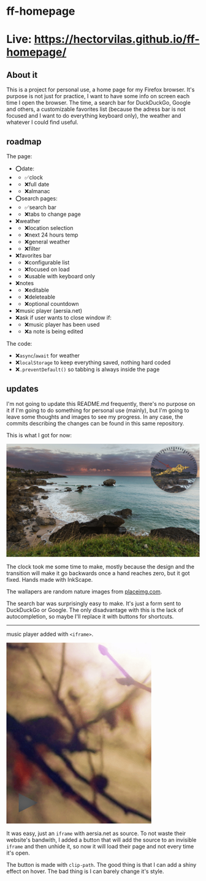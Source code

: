 # ff-homepage

# Live: https://hectorvilas.github.io/ff-homepage/

## About it
This is a project for personal use, a home page for my Firefox browser. It's purpose is not just for practice, I want to have some info on screen each time I open the browser. The time, a search bar for DuckDuckGo, Google and others, a customizable favorites list (because the adress bar is not focused and I want to do everything keyboard only), the weather and whatever I could find useful.

## roadmap

The page:
- ⭕date:
- - ✅clock
- - ❌full date
- - ❌almanac
- ⭕search pages:
- - ✅search bar
- - ❌tabs to change page
- ❌weather
- - ❌location selection
- - ❌next 24 hours temp
- - ❌general weather
- - ❌filter
- ❌favorites bar
- - ❌configurable list
- - ❌focused on load
- - ❌usable with keyboard only
- ❌notes
- - ❌editable
- - ❌deleteable
- - ❌optional countdown
- ❌music player (aersia.net)
- ❌ask if user wants to close window if:
- - ❌music player has been used
- - ❌a note is being edited

The code:
- ❌`async`/`await` for weather
- ❌`localStorage` to keep everything saved, nothing hard coded
- ❌`.preventDefault()` so tabbing is always inside the page

## updates

I'm not going to update this README.md frequently, there's no purpose on it if I'm going to do something for personal use (mainly), but I'm going to leave some thoughts and images to see my progress. In any case, the commits describing the changes can be found in this same repository.

This is what I got for now:

![](READMEmd/progress01.gif)

The clock took me some time to make, mostly because the design and the transition will make it go backwards once a hand reaches zero, but it got fixed. Hands made with InkScape.

The wallapers are random nature images from [placeimg.com](https://placeimg.com/).

The search bar was surprisingly easy to make. It's just a form sent to DuckDuckGo or Google. The only disadvantage with this is the lack of autocompletion, so maybe I'll replace it with buttons for shortcuts.

---

music player added with `<iframe>`.

![](READMEmd/progress02.gif)

It was easy, just an `iframe` with aersia.net as source. To not waste their website's bandwith, I added a button that will add the source to an invisible `iframe` and then unhide it, so now it will load their page and not every time it's open.

The button is made with `clip-path`. The good thing is that I can add a shiny effect on hover. The bad thing is I can barely change it's style.